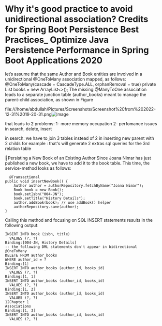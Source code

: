 # Why it's good practice to avoid unidirectional association? Credits for Spring Boot Persistence Best Practices_ Optimize Java Persistence Performance in Spring Boot Applications 2020

let’s assume that the same Author and Book entities are involved in a unidirectional
@OneToMany association mapped, as follows:
@OneToMany(cascade = CascadeType.ALL, orphanRemoval = true)
private List<Book> books = new ArrayList<>();
The missing @ManyToOne association leads to a separate junction table (author_books)
meant to manage the parent-child association, as shown in Figure

file:///home/abdullah/Pictures/Screenshots/Screenshot%20from%202022-12-31%2019-20-31.png![image](https://user-images.githubusercontent.com/51336081/210151114-dbdeeab0-ad2a-4bc0-802b-c2012a7f75cf.png)

that leads to 2 problems:
  1- more memory occupation
  2- perfomance issues in search, delete, insert
  
  in search: we have to join 3 tables instead of 2
  in inserting new parent with 2 childs for example : that's will generate 2 extras sql queries for the 3rd relation table 

  Persisting a New Book of an Existing Author
Since Joana Nimar has just published a new book, we have to add it to the book table.
This time, the service-method looks as follows:
```
  @Transactional
public void insertNewBook() {
    Author author = authorRepository.fetchByName("Joana Nimar");
    Book book = new Book();
    book.setIsbn("004-JN");
    book.setTitle("History Details");
    author.addBook(book); // use addBook() helper
    authorRepository.save(author);
}
```
Calling this method and focusing on SQL INSERT statements results in the following
output:
```  
INSERT INTO book (isbn, title)
  VALUES (?, ?)
Binding:[004-JN, History Details]
-- the following DML statements don't appear in bidirectional @OneToMany
DELETE FROM author_books
WHERE author_id = ?
Binding:[1]
INSERT INTO author_books (author_id, books_id)
  VALUES (?, ?)
Binding:[1, 1]
INSERT INTO author_books (author_id, books_id)
  VALUES (?, ?)
Binding:[1, 2]
INSERT INTO author_books (author_id, books_id)
  VALUES (?, ?)
12Chapter 1
Associations
Binding:[1, 3]
INSERT INTO author_books (author_id, books_id)
  VALUES (?, ?)
  ```
